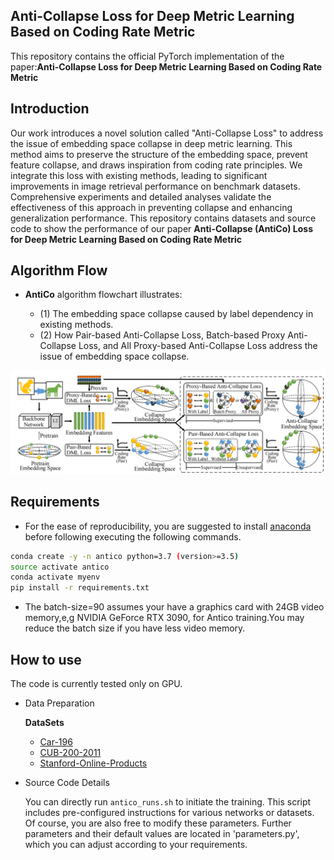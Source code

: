## Anti-Collapse Loss for Deep Metric Learning Based on Coding Rate Metric
This repository contains the official PyTorch implementation of the paper:**Anti-Collapse Loss for Deep Metric Learning Based on Coding Rate Metric**


Introduction
---
Our work introduces a novel solution called "Anti-Collapse Loss" to address the issue of embedding space collapse in deep metric learning. This method aims to preserve the structure of the embedding space, prevent feature collapse, and draws inspiration from coding rate principles. We integrate this loss with existing methods, leading to significant improvements in image retrieval performance on benchmark datasets. Comprehensive experiments and detailed analyses validate the effectiveness of this approach in preventing collapse and enhancing generalization performance.
This repository contains datasets and source code to show the performance of our paper **Anti-Collapse (AntiCo) Loss for Deep Metric Learning Based on Coding Rate Metric**


Algorithm Flow
---
- **AntiCo** algorithm flowchart illustrates:

    - (1)  The embedding space collapse caused by label dependency in existing methods.
    - (2) How Pair-based Anti-Collapse Loss, Batch-based Proxy Anti-Collapse Loss, and All Proxy-based Anti-Collapse Loss address the issue of embedding space collapse.

![Algorithm Flow](utilities/AntiCoalgfl.png)

Requirements
---
   - For the ease of reproducibility, you are suggested to install [anaconda](https://www.anaconda.com/distribution/) before following executing the following commands. 
   
```bash
conda create -y -n antico python=3.7 (version>=3.5)
source activate antico
conda activate myenv
pip install -r requirements.txt
```
   - The batch-size=90 assumes your have a graphics card with 24GB video memory,e,g NVIDIA GeForce RTX 3090, for Antico training.You may reduce the batch size if you have less video memory.


How to use
---
The code is currently tested only on GPU.
- Data Preparation

    **DataSets**
    - [Car-196](http://ai.stanford.edu/~jkrause/cars/car_devkit.tgz)
    - [CUB-200-2011](http://www.vision.caltech.edu/visipedia-data/CUB-200/images.tgz)
    - [Stanford-Online-Products](ftp://cs.stanford.edu/cs/cvgl/Stanford_Online_Products.zip)

- Source Code Details
    
    You can directly run `antico_runs.sh` to initiate the training. This script includes pre-configured instructions for various networks or datasets. Of course, you are also free to modify these parameters. Further parameters and their default values are located in 'parameters.py', which you can adjust according to your requirements.


